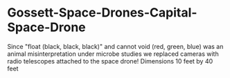 # Gossett-Space-Drones-Capital-Space-Drone
Since "float (black, black, black)" and cannot void (red, green, blue) was an animal misinterpretation under microbe studies we replaced cameras with radio telescopes attached to the space drone!
Dimensions 10 feet by 40 feet
